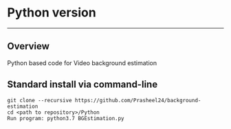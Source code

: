# Python version
---

## Overview

Python based code for Video background estimation

## Standard install via command-line
```
git clone --recursive https://github.com/Prasheel24/background-estimation
cd <path to repository>/Python
Run program: python3.7 BGEstimation.py
```